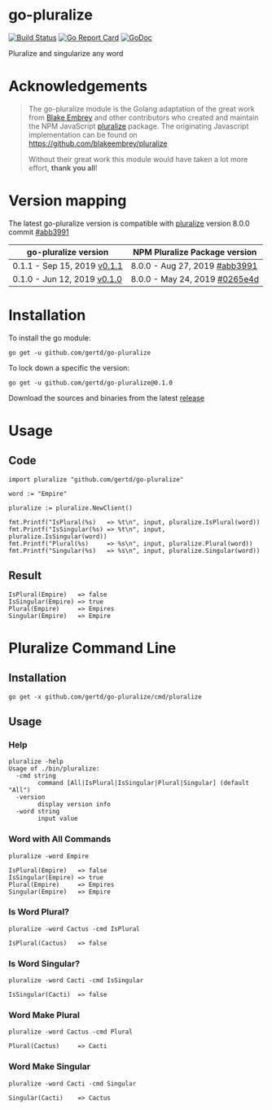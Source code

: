 # go-pluralize
[![Build Status](https://travis-ci.org/gertd/go-pluralize.svg?branch=master)](https://travis-ci.org/gertd/go-pluralize) 
[![Go Report Card](https://goreportcard.com/badge/github.com/gertd/go-pluralize)](https://goreportcard.com/report/github.com/gertd/go-pluralize) 
[![GoDoc](https://godoc.org/github.com/gertd/go-pluralize?status.svg)](https://godoc.org/github.com/gertd/go-pluralize)

Pluralize and singularize any word

# Acknowledgements
> The go-pluralize module is the  Golang adaptation of the great work from [Blake Embrey](https://www.npmjs.com/~blakeembrey) and other contributors who created and maintain the NPM JavaScript [pluralize](https://www.npmjs.com/package/pluralize) package.
> The originating Javascript implementation can be found on https://github.com/blakeembrey/pluralize
> 
> Without their great work this module would have taken a lot more effort, **thank you all**!

# Version mapping

The latest go-pluralize version is compatible with [pluralize](https://www.npmjs.com/package/pluralize) version 8.0.0 commit [#abb3991](https://github.com/blakeembrey/pluralize/commit/abb399111aedd1d62dd418d7e0217d85f5bf22c9)

| go-pluralize version  | NPM Pluralize Package version |
| ------------- | ------------- |
| 0.1.1 - Sep 15, 2019 [v0.1.1](https://github.com/gertd/go-pluralize/tree/v0.1.1) | 8.0.0 - Aug 27, 2019 [#abb3991](https://github.com/blakeembrey/pluralize/commit/abb399111aedd1d62dd418d7e0217d85f5bf22c9)
| 0.1.0 - Jun 12, 2019 [v0.1.0](https://github.com/gertd/go-pluralize/tree/v0.1.0) | 8.0.0 - May 24, 2019 [#0265e4d](https://github.com/blakeembrey/pluralize/commit/0265e4d131ecad8e11c420fa4be98b75dc92c33d)

# Installation

To install the go module:

    go get -u github.com/gertd/go-pluralize

To lock down a specific the version:

    go get -u github.com/gertd/go-pluralize@0.1.0

Download the sources and binaries from the latest [release](https://github.com/gertd/go-pluralize/releases/latest)


# Usage

## Code
    import pluralize "github.com/gertd/go-pluralize"

    word := "Empire"
    
    pluralize := pluralize.NewClient()

    fmt.Printf("IsPlural(%s)   => %t\n", input, pluralize.IsPlural(word))
    fmt.Printf("IsSingular(%s) => %t\n", input, pluralize.IsSingular(word))
    fmt.Printf("Plural(%s)     => %s\n", input, pluralize.Plural(word))
    fmt.Printf("Singular(%s)   => %s\n", input, pluralize.Singular(word))

## Result
	IsPlural(Empire)   => false
	IsSingular(Empire) => true
	Plural(Empire)     => Empires
	Singular(Empire)   => Empire


# Pluralize Command Line

## Installation
	go get -x github.com/gertd/go-pluralize/cmd/pluralize




## Usage

### Help
	pluralize -help
    Usage of ./bin/pluralize:
      -cmd string
            command [All|IsPlural|IsSingular|Plural|Singular] (default "All")
      -version
            display version info
      -word string
            input value

### Word with All Commands
    pluralize -word Empire 

	IsPlural(Empire)   => false
	IsSingular(Empire) => true
	Plural(Empire)     => Empires
	Singular(Empire)   => Empire

### Is Word Plural?
    pluralize -word Cactus -cmd IsPlural

	IsPlural(Cactus)   => false
    
### Is Word Singular?
    pluralize -word Cacti -cmd IsSingular

    IsSingular(Cacti)  => false
    
### Word Make Plural
    pluralize -word Cactus -cmd Plural

	Plural(Cactus)     => Cacti
    
### Word Make Singular
    pluralize -word Cacti -cmd Singular

	Singular(Cacti)    => Cactus
